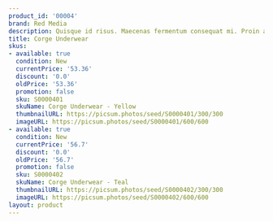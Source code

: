 ```yaml
---
product_id: '00004'
brand: Red Media
description: Quisque id risus. Maecenas fermentum consequat mi. Proin adipiscing.
title: Corge Underwear
skus:
- available: true
  condition: New
  currentPrice: '53.36'
  discount: '0.0'
  oldPrice: '53.36'
  promotion: false
  sku: S0000401
  skuName: Corge Underwear - Yellow
  thumbnailURL: https://picsum.photos/seed/S0000401/300/300
  imageURL: https://picsum.photos/seed/S0000401/600/600
- available: true
  condition: New
  currentPrice: '56.7'
  discount: '0.0'
  oldPrice: '56.7'
  promotion: false
  sku: S0000402
  skuName: Corge Underwear - Teal
  thumbnailURL: https://picsum.photos/seed/S0000402/300/300
  imageURL: https://picsum.photos/seed/S0000402/600/600
layout: product
---
```

